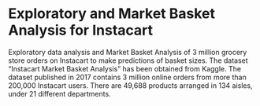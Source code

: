 # Exploratory and Market Basket Analysis for Instacart 

Exploratory data analysis and Market Basket Analysis of 3 million grocery store orders on Instacart to make predictions of basket sizes. The dataset “Instacart Market Basket Analysis” has been obtained from Kaggle. The dataset published in 2017 contains 3 million online orders from more than 200,000 Instacart users. There are 49,688 products arranged in 134 aisles, under 21 different departments.
